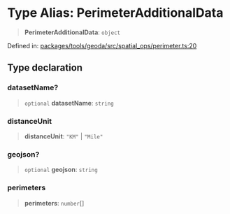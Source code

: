# Type Alias: PerimeterAdditionalData

> **PerimeterAdditionalData**: `object`

Defined in: [packages/tools/geoda/src/spatial\_ops/perimeter.ts:20](https://github.com/GeoDaCenter/openassistant/blob/0f7bf760e453a1735df9463dc799b04ee2f630fd/packages/tools/geoda/src/spatial_ops/perimeter.ts#L20)

## Type declaration

### datasetName?

> `optional` **datasetName**: `string`

### distanceUnit

> **distanceUnit**: `"KM"` \| `"Mile"`

### geojson?

> `optional` **geojson**: `string`

### perimeters

> **perimeters**: `number`[]
